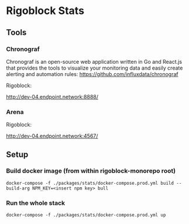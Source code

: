 # Rigoblock Stats

## Tools

### Chronograf

Chronograf is an open-source web application written in Go and React.js that provides the tools to visualize your monitoring data and easily create alerting and automation rules: https://github.com/influxdata/chronograf

Rigoblock:

http://dev-04.endpoint.network:8888/

### Arena

Rigoblock:

http://dev-04.endpoint.network:4567/


## Setup

### Build docker image (from within rigoblock-monorepo root)
`docker-compose -f ./packages/stats/docker-compose.prod.yml build --build-arg NPM_KEY=<insert npm key> bull`

### Run the whole stack
`docker-compose -f ./packages/stats/docker-compose.prod.yml up`
